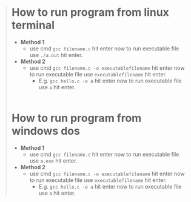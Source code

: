 > # How to run program from linux terminal
>  - **Method 1**
>    - use cmd ``gcc filename.c`` hit enter now to run executable file use ``./a.out`` hit enter.
>  - **Method 2**
>    - use cmd ``gcc filename.c -o executablefilename`` hit enter now to run executable file use ``executablefilename`` hit enter.
>       - E.g. ``gcc hello.c -o a`` hit enter now to run executable file use ``a`` hit enter.
<br/><br/>
> # How to run program from windows dos
>  - **Method 1**
>    - use cmd ``gcc filename.c`` hit enter now to run executable file use ``a.exe`` hit enter.
>  - **Method 2**
>    - use cmd ``gcc filename.c -o executablefilename`` hit enter now to run executable file use ``executablefilename`` hit enter.
>       - E.g. ``gcc hello.c -o a`` hit enter now to run executable file use ``a`` hit enter.
